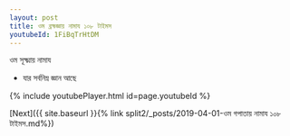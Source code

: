 ```yaml
---
layout: post
title: ওম ব্রহ্মজ্ঞায় নামায ১০৮ টাইমস
youtubeId: 1FiBqTrHtDM
---
```

 
 
 ওম সূক্ষ্মায় নামায  
 
 -  যার সর্বনিম্ন জ্ঞান আছে 
 
  
 
  
 
 
 
 
 
 


{% include youtubePlayer.html id=page.youtubeId %}
 
[Next]({{ site.baseurl }}{% link  split2/_posts/2019-04-01-ওম গপাতায় নামায ১০৮ টাইমস.md%})
 

